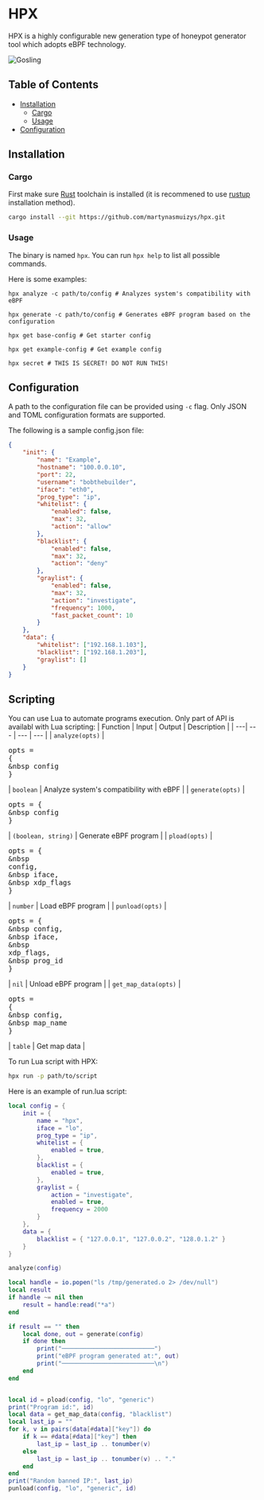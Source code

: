 # HPX
HPX is a highly configurable new generation type of honeypot generator tool which adopts eBPF technology.

![Gosling](https://media.tenor.com/Vlr5ep-dRXMAAAAM/ryan-gosling-blade-runner2049.gif)

## Table of Contents
- [Installation](#-installation)
  - [Cargo](#-cargo)
  - [Usage](#-usage)
- [Configuration](#-configuration)

## Installation
### Cargo
First make sure [Rust](https://github.com/rust-lang/rust) toolchain is installed (it is recommened to use [rustup](https://rustup.rs/) installation method).
```bash
cargo install --git https://github.com/martynasmuizys/hpx.git
```

### Usage
The binary is named `hpx`. You can run `hpx help` to list all possible commands.

Here is some examples:
```
hpx analyze -c path/to/config # Analyzes system's compatibility with eBPF

hpx generate -c path/to/config # Generates eBPF program based on the configuration

hpx get base-config # Get starter config

hpx get example-config # Get example config

hpx secret # THIS IS SECRET! DO NOT RUN THIS!
```

## Configuration
A path to the configuration file can be provided using `-c` flag. Only JSON and TOML configuration formats are supported.

The following is a sample config.json file:
```json
{
    "init": {
        "name": "Example",
        "hostname": "100.0.0.10",
        "port": 22,
        "username": "bobthebuilder",
        "iface": "eth0",
        "prog_type": "ip",
        "whitelist": {
            "enabled": false,
            "max": 32,
            "action": "allow"
        },
        "blacklist": {
            "enabled": false,
            "max": 32,
            "action": "deny"
        },
        "graylist": {
            "enabled": false,
            "max": 32,
            "action": "investigate",
            "frequency": 1000,
            "fast_packet_count": 10
        }
    },
    "data": {
        "whitelist": ["192.168.1.103"],
        "blacklist": ["192.168.1.203"],
        "graylist": []
    }
}
```

## Scripting
You can use Lua to automate programs execution. Only part of API is availabl with Lua scripting:
| Function | Input | Output | Description |
| ---| --- | --- | --- |
| `analyze(opts)` | <pre>opts = {<br>&nbsp config<br>}</pre> | `boolean` | Analyze system's compatibility with eBPF |
| `generate(opts)` | <pre>opts = {<br>&nbsp config<br>}</pre> | `(boolean, string)` | Generate eBPF program |
| `pload(opts)` | <pre>opts = {<br>&nbsp config,<br>&nbsp iface,<br>&nbsp xdp_flags<br>}</pre> | `number` | Load eBPF program |
| `punload(opts)` | <pre>opts = {<br>&nbsp config,<br>&nbsp iface,<br>&nbsp xdp_flags,<br>&nbsp prog_id<br>}</pre> | `nil` | Unload eBPF program |
| `get_map_data(opts)` | <pre>opts = {<br>&nbsp config,<br>&nbsp map_name<br>}</pre> | `table` | Get map data |

To run Lua script with HPX:
```bash
hpx run -p path/to/script
```

Here is an example of run.lua script:
```lua
local config = {
    init = {
        name = "hpx",
        iface = "lo",
        prog_type = "ip",
        whitelist = {
            enabled = true,
        },
        blacklist = {
            enabled = true,
        },
        graylist = {
            action = "investigate",
            enabled = true,
            frequency = 2000
        }
    },
    data = {
        blacklist = { "127.0.0.1", "127.0.0.2", "128.0.1.2" }
    }
}

analyze(config)

local handle = io.popen("ls /tmp/generated.o 2> /dev/null")
local result
if handle ~= nil then
    result = handle:read("*a")
end

if result == "" then
    local done, out = generate(config)
    if done then
        print("──────────────────────────")
        print("eBPF program generated at:", out)
        print("──────────────────────────\n")
    end
end


local id = pload(config, "lo", "generic")
print("Program id:", id)
local data = get_map_data(config, "blacklist")
local last_ip = ""
for k, v in pairs(data[#data]["key"]) do
    if k == #data[#data]["key"] then
        last_ip = last_ip .. tonumber(v)
    else
        last_ip = last_ip .. tonumber(v) .. "."
    end
end
print("Random banned IP:", last_ip)
punload(config, "lo", "generic", id)
```

